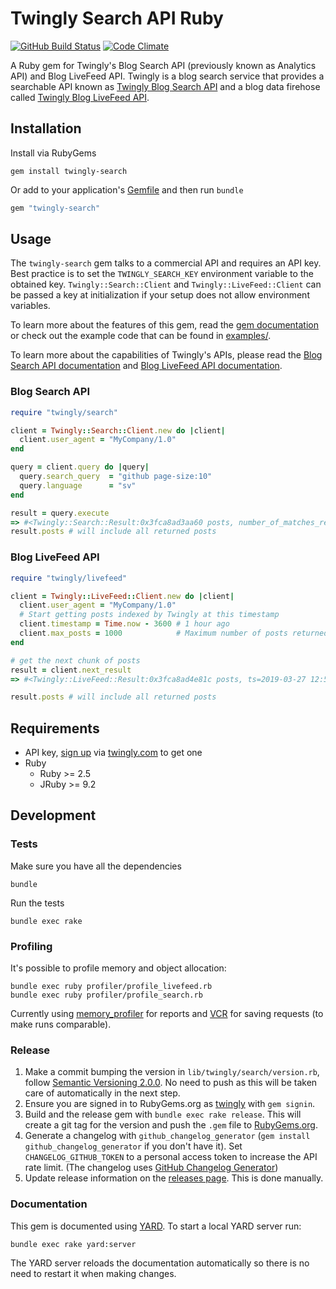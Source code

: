 # Twingly Search API Ruby

[![GitHub Build Status](https://github.com/twingly/twingly-search-api-ruby/workflows/CI/badge.svg?branch=master)](https://github.com/twingly/twingly-search-api-ruby/actions)
[![Code Climate](https://codeclimate.com/github/twingly/twingly-search-api-ruby/badges/gpa.svg)](https://codeclimate.com/github/twingly/twingly-search-api-ruby)

A Ruby gem for Twingly's Blog Search API (previously known as Analytics API) and Blog LiveFeed API. Twingly is a blog search service that provides a searchable API known as [Twingly Blog Search API][Blog Search API documentation] and a blog data firehose called [Twingly Blog LiveFeed API][Blog LiveFeed API documentation].

## Installation

Install via RubyGems

```shell
gem install twingly-search
```

Or add to your application's [Gemfile](http://bundler.io/gemfile.html) and then run `bundle`

```ruby
gem "twingly-search"
```

## Usage

The `twingly-search` gem talks to a commercial API and requires an API key. Best practice is to set the `TWINGLY_SEARCH_KEY` environment variable to the obtained key. `Twingly::Search::Client` and `Twingly::LiveFeed::Client` can be passed a key at initialization if your setup does not allow environment variables.

To learn more about the features of this gem, read the [gem documentation] or check out the example code that can be found in [examples/](examples/).

To learn more about the capabilities of Twingly's APIs, please read the [Blog Search API documentation] and [Blog LiveFeed API documentation].

[gem documentation]: https://www.rubydoc.info/github/twingly/twingly-search-api-ruby
[Blog Search API documentation]: https://app.twingly.com/blog_search?tab=documentation
[Blog LiveFeed API documentation]: https://app.twingly.com/blog_livefeed?tab=documentation

### Blog Search API

```ruby
require "twingly/search"

client = Twingly::Search::Client.new do |client|
  client.user_agent = "MyCompany/1.0"
end

query = client.query do |query|
  query.search_query  = "github page-size:10"
  query.language      = "sv"
end

result = query.execute
=> #<Twingly::Search::Result:0x3fca8ad3aa60 posts, number_of_matches_returned=10, number_of_matches_total=281, incomplete_result=false, seconds_elapsed=0.239, all_results_returned?=false, incomplete?=false>
result.posts # will include all returned posts
```

### Blog LiveFeed API

```ruby
require "twingly/livefeed"

client = Twingly::LiveFeed::Client.new do |client|
  client.user_agent = "MyCompany/1.0"
  # Start getting posts indexed by Twingly at this timestamp
  client.timestamp = Time.now - 3600 # 1 hour ago
  client.max_posts = 1000            # Maximum number of posts returned per call
end

# get the next chunk of posts
result = client.next_result
=> #<Twingly::LiveFeed::Result:0x3fca8ad4e81c posts, ts=2019-03-27 12:52:54 UTC, from=2019-03-27 11:52:53 UTC, number_of_posts=709, max_number_of_posts=1000, first_post=2019-03-27 11:53:02 UTC, last_post=2019-03-27 12:52:42 UTC, next_timestamp=2019-03-27 12:52:42 UTC>

result.posts # will include all returned posts
```

## Requirements

* API key, [sign up](https://www.twingly.com/try-for-free) via [twingly.com](https://www.twingly.com/) to get one
* Ruby
  * Ruby >= 2.5
  * JRuby >= 9.2

## Development

### Tests

Make sure you have all the dependencies

    bundle

Run the tests

    bundle exec rake

### Profiling

It's possible to profile memory and object allocation:

    bundle exec ruby profiler/profile_livefeed.rb
    bundle exec ruby profiler/profile_search.rb

Currently using [memory_profiler](https://github.com/SamSaffron/memory_profiler) for reports and [VCR](https://github.com/vcr/vcr) for saving requests (to make runs comparable).

### Release

1. Make a commit bumping the version in `lib/twingly/search/version.rb`, follow [Semantic Versioning 2.0.0](http://semver.org/). No need to push as this will be taken care of automatically in the next step.
1. Ensure you are signed in to RubyGems.org as [twingly][twingly-rubygems] with `gem signin`.
1. Build and the release gem with `bundle exec rake release`. This will create a git tag for the version and push the `.gem` file to [RubyGems.org].
1. Generate a changelog with `github_changelog_generator` (`gem install github_changelog_generator` if you don't have it). Set `CHANGELOG_GITHUB_TOKEN` to a personal access token to increase the API rate limit. (The changelog uses [GitHub Changelog Generator](https://github.com/skywinder/github-changelog-generator/))
1. Update release information on the [releases page]. This is done manually.

[releases page]: https://github.com/twingly/twingly-search-api-ruby/releases
[RubyGems.org]: https://rubygems.org/

### Documentation

This gem is documented using [YARD]. To start a local YARD server run:

    bundle exec rake yard:server

The YARD server reloads the documentation automatically so there is no need to restart it when making changes.

[YARD]: https://yardoc.org/
[twingly-rubygems]: https://rubygems.org/profiles/twingly
